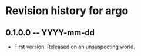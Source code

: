# Revision history for argo

## 0.1.0.0 -- YYYY-mm-dd

* First version. Released on an unsuspecting world.
